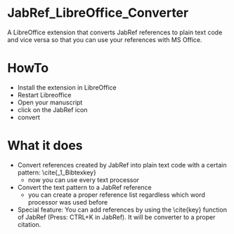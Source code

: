 # JabRef_LibreOffice_Converter
A LibreOffice extension that converts JabRef references to plain text code and vice versa so that you can use your references with MS Office.

HowTo
=====
- Install the extension in LibreOffice
- Restart Libreoffice
- Open your manuscript
- click on the JabRef icon
- convert


What it does
============
- Convert references created by JabRef into plain text code with a certain pattern: \cite{_1_Bibtexkey}
  - now you can use every text processor
- Convert the text pattern to a JabRef reference
  - you can create a proper reference list regardless which word processor was used before
- Special feature: You can add references by using the \cite{key} function of JabRef (Press: CTRL+K in JabRef). It will be converter to a proper citation.
